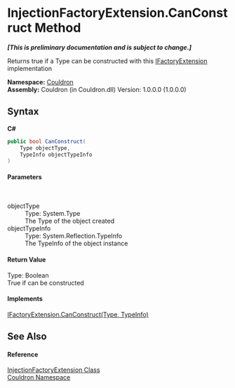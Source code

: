 # InjectionFactoryExtension.CanConstruct Method 
 _**\[This is preliminary documentation and is subject to change.\]**_

Returns true if a Type can be constructed with this <a href="T_Couldron_IFactoryExtension">IFactoryExtension</a> implementation

**Namespace:**&nbsp;<a href="N_Couldron">Couldron</a><br />**Assembly:**&nbsp;Couldron (in Couldron.dll) Version: 1.0.0.0 (1.0.0.0)

## Syntax

**C#**<br />
``` C#
public bool CanConstruct(
	Type objectType,
	TypeInfo objectTypeInfo
)
```


#### Parameters
&nbsp;<dl><dt>objectType</dt><dd>Type: System.Type<br />The Type of the object created</dd><dt>objectTypeInfo</dt><dd>Type: System.Reflection.TypeInfo<br />The TypeInfo of the object instance</dd></dl>

#### Return Value
Type: Boolean<br />True if can be constructed

#### Implements
<a href="M_Couldron_IFactoryExtension_CanConstruct">IFactoryExtension.CanConstruct(Type, TypeInfo)</a><br />

## See Also


#### Reference
<a href="T_Couldron_InjectionFactoryExtension">InjectionFactoryExtension Class</a><br /><a href="N_Couldron">Couldron Namespace</a><br />